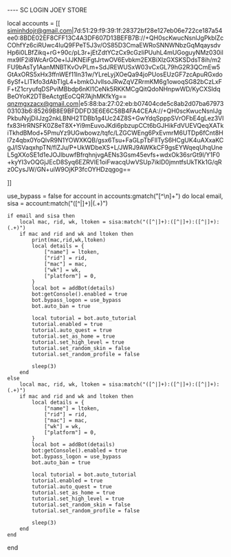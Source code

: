 ---- SC LOGIN JOEY STORE

local accounts = [[
siminhdojr@gmail.com|7d:51:29:f9:39:1f:28372bf28e127eb06e722ce187a54ee0:8BDE02EF8CFF13C4A3DF607D13BEFB7B://+QH0scKwucNsnlJgPkblZcCOhfYz6ciRUwc4IuQ9FPeT5J3v/OS85D3CmaEWRoSNNWNbzGqMqaysdvHp6i0LBfZikq+rG+90c/pL3r+jEtZdtYCzCx9cGzIiPUuhL4mUGoguyNMz030ilmx9IF2i8WcArGOe+lJJKNEiFgtJrtwOV6Evbkm2EXBiXlzGXSKSDdsT8ih/m2FU9bAsTy1AanMNBTKvOvPLm+SdJREWUSxW03vCxGL79hG2R3QCmEw5GtAxORS5xHx3ffnWEf11In31w/YLreLyjXOeQa94joPUosEUzGF7zcApuRGxdo6ySf+LlTkfo3dAbTIgL4+bmkOJvlIsoJRwZqVZRrmKM6g1owoqSG82bCzLxFF+tZ1cryufqDSPviMBbdp6nKI1CeNk5RKKMCgQitQdoNHnpwWD/KyCXSldqBeOYoK2DTBeActgtEoCQR7AjhMKfkYg==
qnzmgxzacx@gmail.com|e5:88:ba:27:02:eb:b07404cde5c8ab2d07ba6797303103b6:85269B8E9BFDDFD3E6E6C58B4FA4CEAA://+QH0scKwucNsnlJgPkbuNyjDilJzg2nkLBNH2TDBb1g4Uc24Z8S+GwYdqSpppSVrOFbE4gLez3VIfx83HrRNSFK0Z8eT8X+Yi9mEuvoJKdi6pbzupCCt6bGJHikFdVUEVQeqXATkiTkhdBMod+5PmuYz9UGwbowz/tqfc/LZGCWEng6PxEvmrM6UTDp6fCnt8Hl7z4qbx0YoQlvR9N1YOWXKQB/gsx6Tsu+FaGLpTbFllTyS6HCgUK4uAXxaKCgJ/lSVaqxhpTN/flZJu/P+UkWDbeXS+L/JWRJ9AWKkCF9gsEYWqeqUhqUneL5gXXoSE1d1eJOJlbuwfBfrqhnjvgAENs3Gsm45evfs+wdxOk36srGt9l/Y1F0+kyYI3vOQGjJEcD8Syq6EZRVIE1oiFwacqUwVSUp7iklD0jmntfsUkTKk1G/qRz0CysJW/GN+uiW9OjKP3fcOYHDzqgog==

]]

use_bypass =  false
for account in accounts:gmatch("[^\n]+") do
    local email, sisa = account:match("([^|]+)|(.+)")

    if email and sisa then
        local mac, rid, wk, ltoken = sisa:match("([^|]+):([^|]+):([^|]+):(.+)")
        if mac and rid and wk and ltoken then
            print(mac,rid,wk,ltoken)
            local details = {
                ["name"] = ltoken,
                ["rid"] = rid,
                ["mac"] = mac,
                ["wk"] = wk,
                ["platform"] = 0,
            }
            local bot = addBot(details)
            bot:getConsole().enabled = true
            bot.bypass_logon = use_bypass
            bot.auto_ban = true
        
            local tutorial = bot.auto_tutorial
            tutorial.enabled = true
            tutorial.auto_quest = true
            tutorial.set_as_home = true
            tutorial.set_high_level = true
            tutorial.set_random_skin = false
            tutorial.set_random_profile = false
        
            sleep(3)
        end
    else
        local mac, rid, wk, ltoken = sisa:match("([^|]+):([^|]+):([^|]+):(.+)")
        if mac and rid and wk and ltoken then
            local details = {
                ["name"] = ltoken,
                ["rid"] = rid,
                ["mac"] = mac,
                ["wk"] = wk,
                ["platform"] = 0,
            }
            local bot = addBot(details)
            bot:getConsole().enabled = true
            bot.bypass_logon = use_bypass
            bot.auto_ban = true
        
            local tutorial = bot.auto_tutorial
            tutorial.enabled = true
            tutorial.auto_quest = true
            tutorial.set_as_home = true
            tutorial.set_high_level = true
            tutorial.set_random_skin = false
            tutorial.set_random_profile = false
        
            sleep(3)
        end
    end
end
